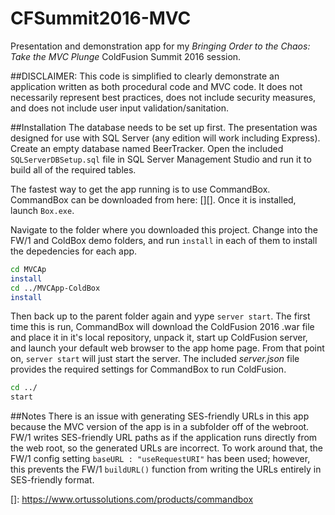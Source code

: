 # CFSummit2016-MVC
Presentation and demonstration app for my _Bringing Order to the Chaos: Take the MVC Plunge_ ColdFusion Summit 2016 session.

##DISCLAIMER:
This code is simplified to clearly demonstrate an application written as both procedural code and MVC code.  It does not necessarily represent best practices, does not include security measures, and does not include user input validation/sanitation.

##Installation
The database needs to be set up first. The presentation was designed for use with SQL Server (any edition will work including Express). Create an empty database named BeerTracker. Open the included `SQLServerDBSetup.sql` file in SQL Server Management Studio and run it to build all of the required tables.

The fastest way to get the app running is to use CommandBox. CommandBox can be downloaded from here: [][].  Once it is installed, launch `Box.exe`.

Navigate to the folder where you downloaded this project. Change into the FW/1 and ColdBox demo folders, and run `install` in each of them to install the depedencies for each app.

```bash
cd MVCAp
install
cd ../MVCApp-ColdBox
install
```

Then back up to the parent folder again and yype `server start`.  The first time this is run, CommandBox will download the ColdFusion 2016 .war file and place it in it's local repository, unpack it, start up ColdFusion server, and launch your default web browser to the app home page.  From that point on, `server start` will just start the server.  The included _server.json_ file provides the required settings for CommandBox to run ColdFusion.

```bash
cd ../
start
```

##Notes
There is an issue with generating SES-friendly URLs in this app because the MVC version of the app is in a subfolder off of the webroot.  FW/1 writes SES-friendly URL paths as if the application runs directly from the web root, so the generated URLs are incorrect.  To work around that, the FW/1 config setting `baseURL : "useRequestURI"` has been used; however, this prevents the FW/1 `buildURL()` function from writing the URLs entirely in SES-friendly format.

[]: https://www.ortussolutions.com/products/commandbox
